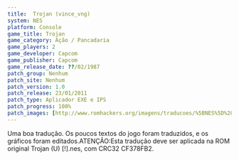 ```yaml
---
title:  Trojan (vince_vng)
system: NES
platform: Console
game_title: Trojan
game_category: Ação / Pancadaria
game_players: 2
game_developer: Capcom
game_publisher: Capcom
game_release_date: ??/02/1987
patch_group: Nenhum
patch_site: Nenhum
patch_version: 1.0
patch_release: 23/01/2011
patch_type: Aplicador EXE e IPS
patch_progress: 100%
patch_images: [http://www.romhackers.org/imagens/traducoes/%5BNES%5D%20Trojan%20-%20vince_vng%20-%201.png,http://www.romhackers.org/imagens/traducoes/%5BNES%5D%20Trojan%20-%20vince_vng%20-%202.png,http://www.romhackers.org/imagens/traducoes/%5BNES%5D%20Trojan%20-%20vince_vng%20-%203.png]
---
```

Uma boa tradução. Os poucos textos do jogo foram traduzidos, e os gráficos foram editados.ATENÇÃO:Esta tradução deve ser aplicada na ROM original Trojan (U) [!].nes, com CRC32 CF378FB2.
